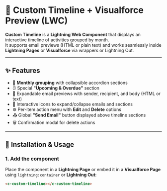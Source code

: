 # 📅 Custom Timeline + Visualforce Preview (LWC)

**Custom Timeline** is a **Lightning Web Component** that displays an interactive timeline of activities grouped by month.  
It supports email previews (HTML or plain text) and works seamlessly inside **Lightning Pages** or **Visualforce** via wrappers or Lightning Out.

---

## ✨ Features

- 📂 **Monthly grouping** with collapsible accordion sections  
- ⏰ Special **"Upcoming & Overdue"** section  
- 📧 Expandable email previews with sender, recipient, and body (HTML or text)  
- 🔽 Interactive icons to expand/collapse emails and sections  
- ⚙️ Per-item action menu with **Edit** and **Delete** options  
- 📤 Global **"Send Email"** button displayed above timeline sections  
- 🗑️ Confirmation modal for delete actions  

---

## 🚀 Installation & Usage

### 1. Add the component
Place the component in a **Lightning Page** or embed it in a **Visualforce Page** using `lightning:container` or **Lightning Out**:

```html
<c-custom-timeline></c-custom-timeline>
